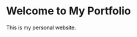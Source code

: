 <!DOCTYPE html>
<html>
<head>
    <title>My Portfolio</title>
</head>
<body>
    <h1>Welcome to My Portfolio</h1>
    <p>This is my personal website.</p>
</body>
</html>
